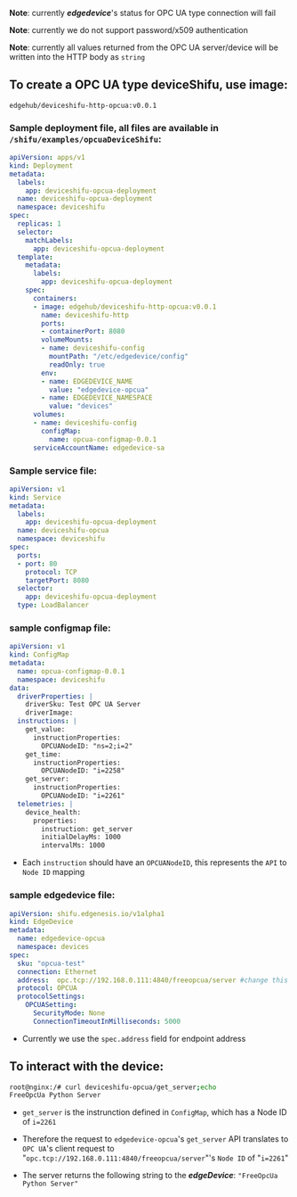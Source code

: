 **Note**: currently ***edgedevice***'s status for OPC UA type connection will fail

**Note**: currently we do not support password/x509 authentication

**Note**: currently all values returned from the OPC UA server/device will be written into the HTTP body as `string`

## To create a OPC UA type deviceShifu, use image:

```
edgehub/deviceshifu-http-opcua:v0.0.1
```

### Sample deployment file, all files are available in `/shifu/examples/opcuaDeviceShifu`:

```yaml
apiVersion: apps/v1
kind: Deployment
metadata:
  labels:
    app: deviceshifu-opcua-deployment
  name: deviceshifu-opcua-deployment
  namespace: deviceshifu
spec:
  replicas: 1
  selector:
    matchLabels:
      app: deviceshifu-opcua-deployment
  template:
    metadata:
      labels:
        app: deviceshifu-opcua-deployment
    spec:
      containers:
      - image: edgehub/deviceshifu-http-opcua:v0.0.1
        name: deviceshifu-http
        ports:
        - containerPort: 8080
        volumeMounts:
        - name: deviceshifu-config
          mountPath: "/etc/edgedevice/config"
          readOnly: true
        env:
        - name: EDGEDEVICE_NAME
          value: "edgedevice-opcua"
        - name: EDGEDEVICE_NAMESPACE
          value: "devices"
      volumes:
      - name: deviceshifu-config
        configMap:
          name: opcua-configmap-0.0.1
      serviceAccountName: edgedevice-sa
```

### Sample service file:

```yaml
apiVersion: v1
kind: Service
metadata:
  labels:
    app: deviceshifu-opcua-deployment
  name: deviceshifu-opcua
  namespace: deviceshifu
spec:
  ports:
  - port: 80
    protocol: TCP
    targetPort: 8080
  selector:
    app: deviceshifu-opcua-deployment
  type: LoadBalancer
```

### sample configmap file:

```yaml
apiVersion: v1
kind: ConfigMap
metadata:
  name: opcua-configmap-0.0.1
  namespace: deviceshifu
data:
  driverProperties: |
    driverSku: Test OPC UA Server
    driverImage: 
  instructions: |
    get_value:
      instructionProperties:
        OPCUANodeID: "ns=2;i=2"
    get_time:
      instructionProperties:
        OPCUANodeID: "i=2258"
    get_server:
      instructionProperties:
        OPCUANodeID: "i=2261"
  telemetries: |
    device_health:
      properties:
        instruction: get_server
        initialDelayMs: 1000
        intervalMs: 1000
```

- Each `instruction` should have an `OPCUANodeID`, this represents the `API` to `Node ID` mapping

### sample edgedevice file:

```yaml
apiVersion: shifu.edgenesis.io/v1alpha1
kind: EdgeDevice
metadata:
  name: edgedevice-opcua
  namespace: devices
spec:
  sku: "opcua-test" 
  connection: Ethernet
  address:  opc.tcp://192.168.0.111:4840/freeopcua/server #change this accordingly
  protocol: OPCUA
  protocolSettings:
    OPCUASetting:
      SecurityMode: None
      ConnectionTimeoutInMilliseconds: 5000
```

- Currently we use the `spec.address` field for endpoint address

## To interact with the device:

```bash
root@nginx:/# curl deviceshifu-opcua/get_server;echo
FreeOpcUa Python Server
```

- `get_server` is the instrunction defined in `ConfigMap`, which has a Node ID of `i=2261`

- Therefore the request to `edgedevice-opcua`'s `get_server` API translates to `OPC UA`'s client request to "`opc.tcp://192.168.0.111:4840/freeopcua/server`"'s `Node ID` of "`i=2261`"

- The server returns the following string to the ***edgeDevice***:
`"FreeOpcUa Python Server"`
